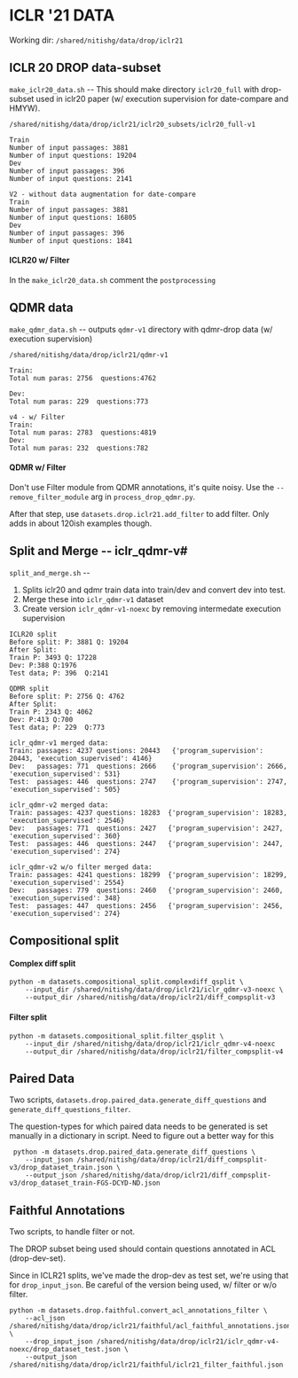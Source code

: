 # ICLR '21 DATA

Working dir: `/shared/nitishg/data/drop/iclr21`

## ICLR 20 DROP data-subset
`make_iclr20_data.sh` -- This should make directory `iclr20_full` with drop-subset used in iclr20 paper 
(w/ execution supervision for date-compare and HMYW).

```
/shared/nitishg/data/drop/iclr21/iclr20_subsets/iclr20_full-v1

Train
Number of input passages: 3881
Number of input questions: 19204
Dev
Number of input passages: 396
Number of input questions: 2141

V2 - without data augmentation for date-compare
Train
Number of input passages: 3881
Number of input questions: 16805
Dev
Number of input passages: 396
Number of input questions: 1841
``` 

#### ICLR20 w/ Filter
In the `make_iclr20_data.sh` comment the `postprocessing`


## QDMR data
`make_qdmr_data.sh` -- outputs `qdmr-v1` directory with qdmr-drop data (w/ execution supervision)

```
/shared/nitishg/data/drop/iclr21/qdmr-v1

Train:
Total num paras: 2756  questions:4762

Dev:
Total num paras: 229  questions:773

v4 - w/ Filter
Train:
Total num paras: 2783  questions:4819
Dev:
Total num paras: 232  questions:782
```

#### QDMR w/ Filter
Don't use Filter module from QDMR annotations, it's quite noisy. Use the `--remove_filter_module` arg in 
`process_drop_qdmr.py`.

After that step, use `datasets.drop.iclr21.add_filter` to add filter. Only adds in about 120ish examples though.

## Split and Merge -- iclr_qdmr-v#
`split_and_merge.sh` -- 
1. Splits iclr20 and qdmr train data into train/dev and convert dev into test.
2. Merge these into `iclr_qdmr-v1` dataset
3. Create version `iclr_qdmr-v1-noexc` by removing intermedate execution supervision

```
ICLR20 split
Before split: P: 3881 Q: 19204
After Split:
Train P: 3493 Q: 17228
Dev: P:388 Q:1976
Test data; P: 396  Q:2141

QDMR split
Before split: P: 2756 Q: 4762
After Split:
Train P: 2343 Q: 4062
Dev: P:413 Q:700
Test data; P: 229  Q:773

iclr_qdmr-v1 merged data:
Train: passages: 4237 questions: 20443   {'program_supervision': 20443, 'execution_supervised': 4146}
Dev:   passages: 771  questions: 2666    {'program_supervision': 2666, 'execution_supervised': 531}
Test:  passages: 446  questions: 2747    {'program_supervision': 2747, 'execution_supervised': 505}

iclr_qdmr-v2 merged data:
Train: passages: 4237 questions: 18283  {'program_supervision': 18283, 'execution_supervised': 2546}
Dev:   passages: 771  questions: 2427   {'program_supervision': 2427, 'execution_supervised': 360}
Test:  passages: 446  questions: 2447   {'program_supervision': 2447, 'execution_supervised': 274}

iclr_qdmr-v2 w/o filter merged data:
Train: passages: 4241 questions: 18299  {'program_supervision': 18299, 'execution_supervised': 2554}
Dev:   passages: 779  questions: 2460   {'program_supervision': 2460, 'execution_supervised': 348}
Test:  passages: 447  questions: 2456   {'program_supervision': 2456, 'execution_supervised': 274}
```

## Compositional split

#### Complex diff split
```
python -m datasets.compositional_split.complexdiff_qsplit \
    --input_dir /shared/nitishg/data/drop/iclr21/iclr_qdmr-v3-noexc \
    --output_dir /shared/nitishg/data/drop/iclr21/diff_compsplit-v3
```

#### Filter split
```
python -m datasets.compositional_split.filter_qsplit \
    --input_dir /shared/nitishg/data/drop/iclr21/iclr_qdmr-v4-noexc
    --output_dir /shared/nitishg/data/drop/iclr21/filter_compsplit-v4
```


## Paired Data
Two scripts, `datasets.drop.paired_data.generate_diff_questions` and `generate_diff_questions_filter`.

The question-types for which paired data needs to be generated is set manually in a dictionary in script.
Need to figure out a better way for this

```
 python -m datasets.drop.paired_data.generate_diff_questions \
    --input_json /shared/nitishg/data/drop/iclr21/diff_compsplit-v3/drop_dataset_train.json \
    --output_json /shared/nitishg/data/drop/iclr21/diff_compsplit-v3/drop_dataset_train-FGS-DCYD-ND.json
```

## Faithful Annotations
Two scripts, to handle filter or not. 

The DROP subset being used should contain questions annotated in ACL (drop-dev-set).

Since in ICLR21 splits, we've made the drop-dev as test set, we're using that for `drop_input_json`. 
Be careful of the version being used, w/ filter or w/o filter.
```
python -m datasets.drop.faithful.convert_acl_annotations_filter \
    --acl_json /shared/nitishg/data/drop/iclr21/faithful/acl_faithful_annotations.json \
    --drop_input_json /shared/nitishg/data/drop/iclr21/iclr_qdmr-v4-noexc/drop_dataset_test.json \
    --output_json /shared/nitishg/data/drop/iclr21/faithful/iclr21_filter_faithful.json
```
